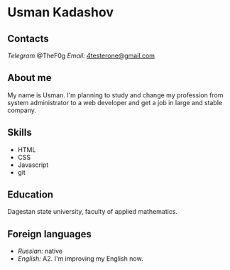 # Usman Kadashov

## Contacts ##

*Telegram* @TheF0g
*Email:* 4testerone@gmail.com

## About me

My name is Usman. I'm planning to study and change my profession from system administrator to a web developer and get a job in large and stable company. 

## Skills

* HTML
* CSS
* Javascript
* git

## Education

Dagestan state university, faculty of applied mathematics.

## Foreign languages

* *Russian:* native
* *English:* A2. I'm improving my English now.